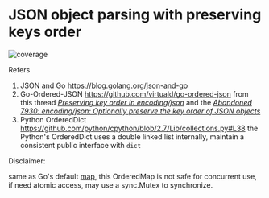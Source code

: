 JSON object parsing with preserving keys order
=============================================

![coverage](https://gitlab.com/c0b/go-ordered-json/badges/master/coverage.svg)

Refers

1. JSON and Go        https://blog.golang.org/json-and-go
2. Go-Ordered-JSON    https://github.com/virtuald/go-ordered-json
   from this thread [*Preserving key order in encoding/json*](https://groups.google.com/forum/#!topic/golang-dev/zBQwhm3VfvU)
   and the [*Abandoned 7930: encoding/json: Optionally preserve the key order of JSON objects*](https://go-review.googlesource.com/c/go/+/7930)
3. Python OrderedDict https://github.com/python/cpython/blob/2.7/Lib/collections.py#L38
   the Python's OrderedDict uses a double linked list internally, maintain a consistent public interface with `dict`

Disclaimer:

same as Go's default [map](https://blog.golang.org/go-maps-in-action), this OrderedMap is not safe for concurrent use, if need atomic access, may use a sync.Mutex to synchronize.